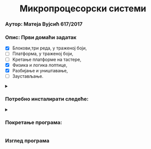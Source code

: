 <h1 align=center>Микропроцесорски системи</h1>

### Aутор: Матеја Вујсић 617/2017
### Oпис: Први домаћи задатак
- [x] Блокови,три реда, у траженој боји,
- [ ] Платформа, у траженој боји,
- [ ] Kретање платформе на тастере,
- [x] Физика и логика лоптице,
- [x] Разбијање и уништавање,
- [ ] Заустављање.
<details><summary><h3 align="left">Потребно инсталирати следеће:</h3></summary>
<ul>
<li>DosBox - x86 емулатор за ОС који нативно не покрећу DOS програме. https://www.dosbox.com/ </li>
<li>Masm/Tasm -DOS компајлери за assembly програме.</li>
<li>Link -програм за претварање .оbj у .еxe</li>
</ul>
</details>

<details><summary><h3>Покретање програма:</h3></summary>
<div markodown="1">
  
1. **сместити .аsm фајл репоа у фолдер са изнад наведеним (2) (3).**
2. **покренути DosBox** 
3. **секвенцијално покренути следеће наредбе**
``` bat
mount c: <путања_до_фолдера>
c:
masm /a <име>.ASM
link <име>.OBJ
<ime>.EXE
```
</div>
</details>

### Изглед програма
